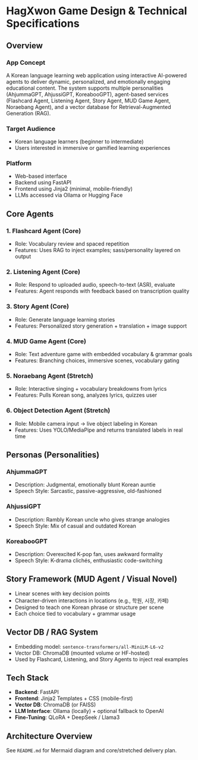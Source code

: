 # HagXwon Game Design & Technical Specifications

## Overview

### App Concept

A Korean language learning web application using interactive AI-powered agents to deliver dynamic, personalized, and emotionally engaging educational content. The system supports multiple personalities (AhjummaGPT, AhjussiGPT, KoreabooGPT), agent-based services (Flashcard Agent, Listening Agent, Story Agent, MUD Game Agent, Noraebang Agent), and a vector database for Retrieval-Augmented Generation (RAG).

### Target Audience

- Korean language learners (beginner to intermediate)
- Users interested in immersive or gamified learning experiences

### Platform

- Web-based interface
- Backend using FastAPI
- Frontend using Jinja2 (minimal, mobile-friendly)
- LLMs accessed via Ollama or Hugging Face

## Core Agents

### 1. Flashcard Agent (Core)

- Role: Vocabulary review and spaced repetition
- Features: Uses RAG to inject examples; sass/personality layered on output

### 2. Listening Agent (Core)

- Role: Respond to uploaded audio, speech-to-text (ASR), evaluate
- Features: Agent responds with feedback based on transcription quality

### 3. Story Agent (Core)

- Role: Generate language learning stories
- Features: Personalized story generation + translation + image support

### 4. MUD Game Agent (Core)

- Role: Text adventure game with embedded vocabulary & grammar goals
- Features: Branching choices, immersive scenes, vocabulary gating

### 5. Noraebang Agent (Stretch)

- Role: Interactive singing + vocabulary breakdowns from lyrics
- Features: Pulls Korean song, analyzes lyrics, quizzes user

### 6. Object Detection Agent (Stretch)

- Role: Mobile camera input → live object labeling in Korean
- Features: Uses YOLO/MediaPipe and returns translated labels in real time

## Personas (Personalities)

### AhjummaGPT

- Description: Judgmental, emotionally blunt Korean auntie
- Speech Style: Sarcastic, passive-aggressive, old-fashioned

### AhjussiGPT

- Description: Rambly Korean uncle who gives strange analogies
- Speech Style: Mix of casual and outdated Korean

### KoreabooGPT

- Description: Overexcited K-pop fan, uses awkward formality
- Speech Style: K-drama clichés, enthusiastic code-switching

## Story Framework (MUD Agent / Visual Novel)

- Linear scenes with key decision points
- Character-driven interactions in locations (e.g., 학원, 시장, 카페)
- Designed to teach one Korean phrase or structure per scene
- Each choice tied to vocabulary + grammar usage

## Vector DB / RAG System

- Embedding model: `sentence-transformers/all-MiniLM-L6-v2`
- Vector DB: ChromaDB (mounted volume or HF-hosted)
- Used by Flashcard, Listening, and Story Agents to inject real examples

## Tech Stack

- **Backend**: FastAPI
- **Frontend**: Jinja2 Templates + CSS (mobile-first)
- **Vector DB**: ChromaDB (or FAISS)
- **LLM Interface**: Ollama (locally) + optional fallback to OpenAI
- **Fine-Tuning**: QLoRA + DeepSeek / Llama3

## Architecture Overview

See `README.md` for Mermaid diagram and core/stretched delivery plan.
